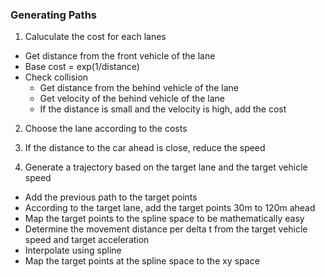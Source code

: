 ### Generating Paths

1. Caluculate the cost for each lanes

  * Get distance from the front vehicle of the lane
  * Base cost = exp(1/distance)
  * Check collision
    * Get distance from the behind vehicle of the lane
    * Get velocity of the behind vehicle of the lane
    * If the distance is small and the velocity is high, add the cost

2. Choose the lane according to the costs

3. If the distance to the car ahead is close, reduce the speed

4. Generate a trajectory based on the target lane and the target vehicle speed

  * Add the previous path to the target points
  * According to the target lane, add the target points 30m to 120m ahead
  * Map the target points to the spline space to be mathematically easy
  * Determine the movement distance per delta t from the target vehicle speed and target acceleration
  * Interpolate using spline 
  * Map the target points at the spline space to the xy space
